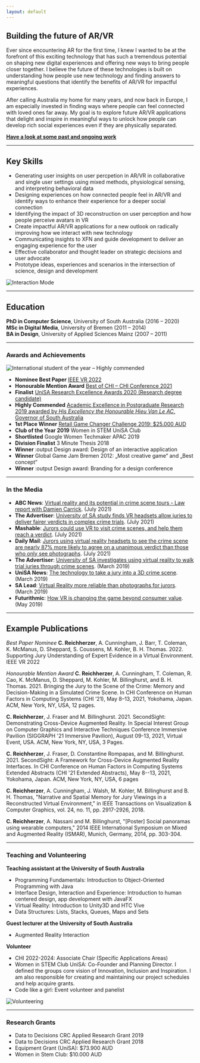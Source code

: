 ```yaml
---
layout: default
---
```


## Building the future of AR/VR 

Ever since encountering AR for the first time, I knew I wanted to be at the forefront of this exciting technology that has such a tremendous potential on shaping new digital experiences and offering new ways to bring people closer together. I believe the future of these technologies is built on understanding how people use new technology and finding answers to meaningful questions that identify the benefits of AR/VR for impactful experiences. 

After calling Australia my home for many years, and now back in Europe, I am especially invested in finding ways where people can feel connected with loved ones far away. My goal is to explore future AR/VR applications that delight and inspire in meaningful ways to unlock how people can develop rich social experiences even if they are physically separated. 

**[Have a look at some past and ongoing work](./portfolio.html)**

 ***

## Key Skills 

* Generating user insights on user percpetion in AR/VR in collaborative and single user settings using mixed methods, physiological sensing, and interpreting behavioral data 
* Designing experiences on how connected people feel in AR/VR and identify ways to enhance their experience for a deeper social connection
* Identifying the impact of 3D reconstruction on user perception and how people perceive avatars in VR
* Create impactful AR/VR applications for a new outlook on radically improving how we interact with new technology 
* Communicating insights to XFN and guide development to deliver an engaging experience for the user
* Effective collaborator and thought leader on strategic decisions and user advocate 
* Prototype ideas, experiences and scenarios in the intersection of science, design and development

 ![Interaction Mode](/assets/videos/GesturesSecondSight.gif)

***

## Education

**PhD in Computer Science**, University of South Australia (2016 – 2020) <br>
**MSc in Digital Media**, University of Bremen (2011 – 2014) <br>
**BA in Design**, University of Applied Sciences Mainz (2007 – 2011) 


***

### Awards and Achievements

![International student of the year – Highly commended](/assets/img/SAExcellence.jpg)
* **Nominee Best Paper** [IEEE VR 2022](https://ieeevr.org/2022/awards/conference-awards/#conference-nominees)
* **Honourable Mention Award** [Best of CHI – CHI Conference 2021](https://chi2021.acm.org/information/5208.html)
* **Finalist** [UniSA Research Excellence Awards 2020 (Research degree candidate)](https://www.unisa.edu.au/research/research-awards/2020/)
* **Highly Commended** [Academic Excellence in Postgraduate Research 2019 awarded by _His Excellency the Honourable Hieu Van Le AC_, Governor of South Australia](https://studyadelaide.com/whats-happening/2019-academic-excellence-postgraduate-research-awards)
* **1st Place Winner** [Retail Game Changer Challenge 2019: $25.000 AUD](https://icc.unisa.edu.au/newsroom/2019/unisa-phd-students-reinvent-retail-therapy-wheel/)
* **Club of the Year 2019** Women in STEM UniSA Club  
* **Shortlisted** Google Women Techmaker APAC 2019
* **Division Finalist** 3 Minute Thesis 2018
* **Winner** :output Design award: Design of an interactive application
* **Winner** Global Game Jam Bremen 2012: „Most creative game“ and „Best concept“ 
* **Winner** :output Design award: Branding for a design conference

***

### In the Media
* **ABC News**: [Virtual reality and its potential in crime scene tours - Law report with Damien Carrick](https://www.abc.net.au/radionational/programs/breakfast/virtual-reality-crime-scene-law-report-with-damien-carrick/13471630). (July 2021)
* **The Advertiser**: [University of SA study finds VR headsets allow juries to deliver fairer verdicts in complex crime trials](http://www.themercury.com.au/news/south-australia/news-story/a52258e39a6e8ce361d53f570a5007e4). (July 2021)
* **Mashable**: [Jurors could use VR to visit crime scenes, and help them reach a verdict](https://mashable.com/article/virtual-reality-jury-trial-courtroom). (July 2021)
* **Daily Mail**: [Jurors using virtual reality headsets to see the crime scene are nearly 87% more likely to agree on a unanimous verdict than those who only see photographs](https://www.dailymail.co.uk/sciencetech/article-9815365/Jurors-using-VR-headsets-crime-scene-87-likely-agree-verdict.html). (July 2021)
* **The Advertiser**: [University of SA investigates using virtual reality to walk trial juries through crime scenes](https://www.adelaidenow.com.au/news/law-order/university-of-sa-investigates-using-virtual-reality-to-walk-trial-juries-through-crime-scenes/news-story/ad4fb3bcca125fbf9667720e16d755ef). (March 2019)
* **UniSA News**: [The technology to take a jury into a 3D crime scene](https://u.unisa.edu.au/unisanews/2019/march/story2/). (March 2019)
* **SA Lead**: [Virtual Reality more reliable than photographs for jurors](http://theleadsouthaustralia.com.au/industries/technology/virtual-reality-more-reliable-than-photographs-for-jurors/). (March 2019)
* **Futurithmic**: [How VR is changing the game beyond consumer value](https://www.futurithmic.com/2019/05/21/how-vr-changing-game-beyond-consumer-value/). (May 2019)

***

## Example Publications 

_Best Paper Nominee_ **C. Reichherzer**, A. Cunningham, J. Barr, T. Coleman, K. McManus, D. Sheppard, S. Coussens, M. Kohler, B. H. Thomas. 2022. Supporting Jury Understanding of Expert Evidence in a Virtual Environment. IEEE VR 2022

_Honourable Mention Award_ **C. Reichherzer**, A. Cunningham, T. Coleman, R. Cao, K. McManus, D. Sheppard, M. Kohler, M. Billinghurst, and B. H. Thomas. 2021. Bringing the Jury to the Scene of the Crime: Memory and Decision-Making in a Simulated Crime Scene. In CHI Conference on Human Factors in Computing Systems (CHI ’21), May 8–13, 2021, Yokohama, Japan. ACM, New York, NY, USA, 12 pages. 

**C. Reichherzer**, J. Fraser and M. Billinghurst. 2021. SecondSight: Demonstrating Cross-Device Augmented Reality. In Special Interest Group on Computer Graphics and Interactive Techniques Conference Immersive Pavilion (SIGGRAPH '21 Immersive Pavilion), August 09-13, 2021, Virtual Event, USA. ACM, New York, NY, USA, 3 Pages.

**C. Reichherzer**, J. Fraser, D. Constantine Rompapas, and M. Billinghurst. 2021. SecondSight: A Framework for Cross-Device Augmented Reality Interfaces. In CHI Conference on Human Factors in Computing Systems Extended Abstracts (CHI '21 Extended Abstracts), May 8--13, 2021, Yokohama, Japan. ACM, New York, NY, USA, 6 pages

**C. Reichherzer**, A. Cunningham, J. Walsh, M. Kohler, M. Billinghurst and B. H. Thomas, "Narrative and Spatial Memory for Jury Viewings in a Reconstructed Virtual Environment," in IEEE Transactions on Visualization & Computer Graphics, vol. 24, no. 11, pp. 2917-2926, 2018. 

**C. Reichherzer**, A. Nassani and M. Billinghurst, "[Poster] Social panoramas using wearable computers," 2014 IEEE International Symposium on Mixed and Augmented Reality (ISMAR), Munich, Germany, 2014, pp. 303-304.

***

### Teaching and Volunteering

**Teaching assistant at the University of South Australia**
* Programming Fundamentals: Introduction to Object-Oriented Programming with Java
* Interface Design, Interaction and Experience: Introduction to human centered design, app development with JavaFX
* Virtual Reality: Introduction to Unity3D and HTC Vive
* Data Structures: Lists, Stacks, Queues, Maps and Sets  

**Guest lecturer at the University of South Australia**
* Augmented Reality Interaction

**Volunteer**
* CHI 2022-2024: Associate Chair (Specific Applications Areas) 
* Women in STEM Club UniSA: Co-Founder and Planning Director. I defined the groups core vision of Innovation, Inclusion and Inspiration. I am also responsible for creating and maintaining our project schedules and help acquire grants. 
* Code like a girl: Event volunteer and panelist

![Volunteering](/assets/img/clg.PNG)

***

### Research Grants
* Data to Decisions CRC Applied Research Grant 2019
* Data to Decisions CRC Applied Research Grant 2018
* Equipment Grant (UniSA): $73.900 AUD 
* Women in Stem Club: $10.000 AUD 


